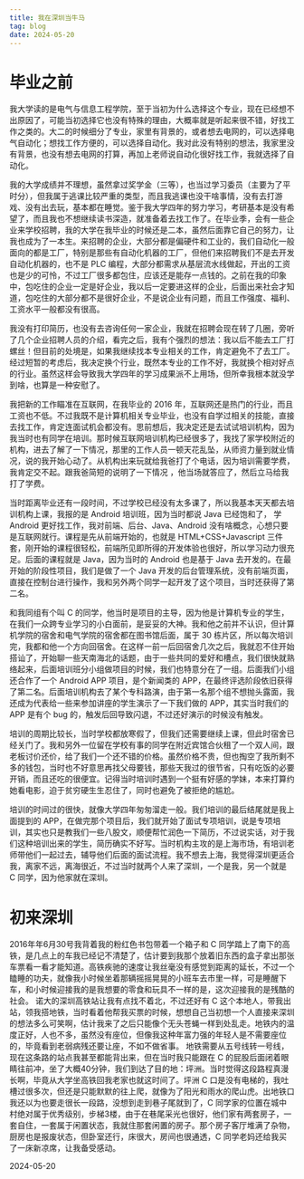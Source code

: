 ```yaml
---
title: 我在深圳当牛马
tag: blog
date: 2024-05-20
---
```


# 毕业之前

我大学读的是电气与信息工程学院，至于当初为什么选择这个专业，现在已经想不出原因了，可能当初选择它也没有特殊的理由，大概率就是听起来很不错，好找工作之类的。大二的时候细分了专业，家里有背景的，或者想去电网的，可以选择电气自动化；想找工作方便的，可以选择自动化。我对此没有特别的想法，我家里没有背景，也没有想去电网的打算，再加上老师说自动化很好找工作，我就选择了自动化。

我的大学成绩并不理想，虽然拿过奖学金（三等），也当过学习委员（主要为了平时分），但我属于逃课比较严重的类型，而且我逃课也没干啥事情，没有去打游戏、没有出去玩，基本都在睡觉。鉴于我大学四年的努力学习，考研基本是没有希望了，而且我也不想继续读书深造，就准备着去找工作了。在毕业季，会有一些企业来学校招聘，我的大学在我毕业的时候还是二本，虽然后面靠它自己的努力，让我也成为了一本生。来招聘的企业，大部分都是偏硬件和工业的，我们自动化一般面向的都是工厂，特别是那些有自动化机器的工厂，但他们来招聘我们不是去开发自动化机器的，也不是 PLC 编程，大部分都需求从基层流水线做起，开出的工资也是少的可怜，不过工厂很多都包住，应该还是能存一点钱的。之前在我的印象中，包吃住的企业一定是好企业，我以后一定要进这样的企业，后面出来社会才知道，包吃住的大部分都不是很好企业，不是说企业有问题，而且工作强度、福利、工资水平一般都没有很高。

我没有打印简历，也没有去咨询任何一家企业，我就在招聘会现在转了几圈，旁听了几个企业招聘人员的介绍，看完之后，我有个强烈的想法：我以后不能去工厂打螺丝！但目前的处境是，如果我继续找本专业相关的工作，肯定避免不了去工厂。经过短暂的考虑后，我决定换个行业，既然本专业的工作不好，我就换个相对好点的行业。虽然这样会导致我大学四年的学习成果派不上用场，但所幸我根本就没学到啥，也算是一种安慰了。

我把新的工作瞄准在互联网，在我毕业的 2016 年，互联网还是热门的行业，而且工资也不低。不过我既不是计算机相关专业毕业，也没有自学过相关的技能，直接去找工作，肯定连面试机会都没有。思前想后，我决定还是去试试培训机构，因为我当时也有同学在培训。那时候互联网培训机构已经很多了，我找了家学校附近的机构，进去了解了一下情况，那里的工作人员一顿天花乱坠，从师资力量到就业情况，说的我开始心动了。从机构出来玩就给我爸打了个电话，因为培训需要学费，我肯定交不起。跟我爸简短的说明了一下情况 ，他当场就答应了，然后立马给我打了学费。

当时距离毕业还有一段时间，不过学校已经没有太多课了，所以我基本天天都去培训机构上课，我报的是 Android 培训班，因为当时都说 Java 已经饱和了， 学 Android 更好找工作，我对前端、后台、Java、Android 没有啥概念，心想只要是互联网就行。课程是先从前端开始的，也就是 HTML+CSS+Javascript 三件套，刚开始的课程很轻松，前端所见即所得的开发体验也很好，所以学习动力很充足。后面的课程就是 Java，因为当时的 Android 也是基于 Java 去开发的。在最开始的阶段性项目，我们是做了一个 Java 开发的后台管理系统，没有前端页面，直接在控制台进行操作，我和另外两个同学一起开发了这个项目，当时还获得了第二名。

和我同组有个叫 C 的同学，他当时是项目的主导，因为他是计算机专业的学生，在我们一众跨专业学习的小白面前，是妥妥的大神。我和他之前并不认识，但计算机学院的宿舍和电气学院的宿舍都在图书馆后面，属于 30 栋片区，所以每次培训完，我都和他一个方向回宿舍。在这样一前一后回宿舍几次之后，我就忍不住开始搭讪了，开始聊一些天南海北的话题，由于一些共同的爱好和槽点，我们很快就熟络起来，后面培训班分小组做项目的时候，我们也特意分在了一组。后面我们小组还合作了一个 Android APP 项目，是个新闻类的 APP，在最终评选阶段依旧获得了第二名。后面培训机构去了某个专科路演，由于第一名那个组不想抛头露面，我还成为代表给一些来参加讲座的学生演示了一下我们做的 APP，其实当时我们的 APP 是有个 bug 的，触发后回导致闪退，不过还好演示的时候没有触发。

培训的周期比较长，当时学校都放寒假了，但我们还需要继续上课，但此时宿舍已经关门了。我和另外一位留在学校有事的同学在附近宾馆合伙租了一个双人间，跟老板讨价还价，给了我们一个还不错的价格。虽然价格不贵，但也掏空了我所剩不多的钱包，当时也不好意思再找父母要钱，那些天我过的很节省，只有吃饭的必要开销，而且还吃的很便宜。记得当时培训时遇到一个挺有好感的学妹，本来打算约她看电影，迫于贫穷硬生生忍住了，同时也避免了被拒绝的尴尬。

培训的时间过的很快，就像大学四年匆匆溜走一般。我们培训的最后结尾就是我上面提到的 APP，在做完那个项目后，我们就开始了面试专项培训，说是专项培训，其实也只是教我们一些八股文，顺便帮忙润色一下简历，不过说实话，对于我们这种培训出来的学生，简历确实不好写。当时机构主攻的是上海市场，有培训老师带他们一起过去，辅导他们后面的面试流程。我不想去上海，我觉得深圳更适合我，离家不远，离海很近，不过当时就两个人来了深圳，一个是我，另一个就是 C 同学，因为他家就在深圳。

# 初来深圳
2016年年6月30号我背着我的粉红色书包带着一个箱子和 C 同学踏上了南下的高铁，是几点上的车我已经记不清楚了，估计要到我那个放着旧东西的盒子拿出那张车票看一看才能知道。高铁疾驰的速度让我丝毫没有感觉到距离的延长，不过一个瞌睡的功夫，就像我小时候坐着那辆摇摇晃晃的小班车去市里一样，可是睡醒下车，和小时候迎接我的是我想要的零食和玩具不一样的是，这次迎接我的是残酷的社会。
诺大的深圳高铁站让我有点找不着北，不过还好有 C 这个本地人，带我出站，领我搭地铁，当时看着他帮我买票的时候，想想自己当初想一个人直接来深圳的想法多么可笑啊，估计我来了之后只能像个无头苍蝇一样到处乱走。地铁内的温度正好，人也不多，虽然没有座位，但像我这种年富力强的年轻人是不需要座位的，毕竟看到老弱病残还要让座，不如不做省事。
地铁需要从五号线转一号线，现在这条路的站点我甚至都能背出来，但在当时我只能跟在 C 的屁股后面闭着眼睛往前冲，坐了大概40分钟，我们到达了目的地：坪洲。当时觉得这段路程真漫长啊，毕竟从大学坐高铁回我老家也就这时间了。坪洲 C 口是没有电梯的，我吐槽过很多次，但还是只能默默的往上爬，就像为了阳光和雨水的爬山虎。出地铁口我还以为也要走很长一段路，没想到走到巷子尾就到了，C 同学家的位置在城中村绝对属于优秀级别，步梯3楼，由于在巷尾采光也很好，他们家有两套房子，一套自住，一套属于闲置状态，我就住那套闲置的房子。那个房子客厅堆满了杂物，厨房也是报废状态，但卧室还行，床很大，房间也很通透，C 同学老妈还给我买了一床新凉席，让我备受感动。


2024-05-20
